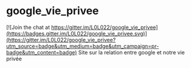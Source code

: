 # google_vie_privee

[![Join the chat at https://gitter.im/L0L022/google_vie_privee](https://badges.gitter.im/L0L022/google_vie_privee.svg)](https://gitter.im/L0L022/google_vie_privee?utm_source=badge&utm_medium=badge&utm_campaign=pr-badge&utm_content=badge)
Site sur la relation entre google et notre vie privée
